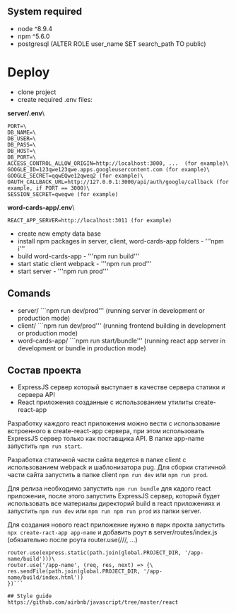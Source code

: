 ## System required
- node ^8.9.4
- npm ^5.6.0
- postgresql (ALTER ROLE user_name SET search_path TO public)

# Deploy

- clone project
- create required .env files:

**server/.env**\
```
PORT=\
DB_NAME=\
DB_USER=\
DB_PASS=\
DB_HOST=\
DB_PORT=\
ACCESS_CONTROL_ALLOW_ORIGIN=http://localhost:3000, ...  (for example)\
GOOGLE_ID=123qwe123qwe.apps.googleusercontent.com (for example)\
GOOGLE_SECRET=qqwEQwe12qweq2 (for example)\
OAUTH_CALLBACK_URL=http://127.0.0.1:3000/api/auth/google/callback (for example, if PORT == 3000)\
SESSION_SECRET=qweqwe (for example)
```

**word-cards-app/.env**\
```
REACT_APP_SERVER=http://localhost:3011 (for example)
```

- create new empty data base
- install npm packages in server, client, word-cards-app folders - '''npm i'''
- build word-cards-app - '''npm run build'''
- start static client webpack - '''npm run prod'''
- start server - '''npm run prod'''

## Comands
- server/ ```npm run dev/prod''' (running server in development or production mode)
- client/ ```npm run dev/prod''' (running frontend building in development or production mode)
- word-cards-app/ ```npm run start/bundle''' (running react app server in development or bundle in production mode)

## Состав проекта
- ExpressJS сервер который выступает в качестве сервера статики и сервера API
- React приложения созданные с использованием утилиты create-react-app

Разработку каждого react приложения можно вести с использование встроенного в create-react-app сервера, при этом использовать
ExpressJS сервер только как поставщика API. В папке app-name запустить ```npm run start```.

Разработка статичной части сайта ведется в папке client с использованием webpack и шаблонизатора pug.
Для сборки статичной части сайта запустить в папке client ```npm run dev``` или ```npm run prod```.

Для релиза необходимо запустить ```npm run bundle``` для кадого react приложения, после этого запустить ExpressJS сервер,
который будет использовать все материалы директорий build в react приложениях и запустить ```npm run dev``` или ```npm run npm run prod``` из папки server.

Для создания нового react приложение нужно в парк прокта запустить ```npx create-ract-app app-name```
и добавить роут в server/routes/index.js (обязательно после роута router.use(/\//, ...)
```
router.use(express.static(path.join(global.PROJECT_DIR, '/app-name/build')))\
router.use('/app-name', (req, res, next) => {\
res.sendFile(path.join(global.PROJECT_DIR, '/app-name/build/index.html'))
})```

## Style guide
https://github.com/airbnb/javascript/tree/master/react
